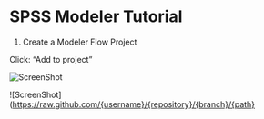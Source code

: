 #  SPSS Modeler Tutorial

1. Create a Modeler Flow Project 

Click: “Add to project”

![ScreenShot](https://raw.github.com/ARichthammer/spss-modeler-tutorial/main/add-source.png)



![ScreenShot](https://raw.github.com/{username}/{repository}/{branch}/{path}
